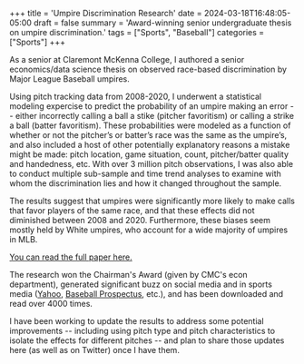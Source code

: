 +++
title = 'Umpire Discrimination Research'
date = 2024-03-18T16:48:05-05:00 
draft = false
summary = 'Award-winning senior undergraduate thesis on umpire discrimination.'
tags = ["Sports", "Baseball"]
categories = ["Sports"]
+++


As a senior at Claremont McKenna College, I authored a senior economics/data science thesis on observed race-based discrimination by Major League Baseball umpires.

Using pitch tracking data from 2008-2020, I underwent a statistical modeling expercise to predict the probability of an umpire making an error -- either incorrectly calling a ball a stike (pitcher favoritism) or calling a strike a ball (batter favoritism). These probabilities were modeled as a function of whether or not the pitcher’s or batter’s race was the same as the umpire’s, and also included a host of other potentially explanatory reasons a mistake might be made: pitch location, game situation, count, pitcher/batter quality and handedness, etc. With over 3 million pitch observations, I was also able to conduct multiple sub-sample and time trend analyses to examine with whom the discrimination lies and how it changed throughout the sample.

The results suggest that umpires were significantly more likely to make calls that favor players of the same race, and that these effects did not diminished between 2008 and 2020. Furthermore, these biases seem mostly held by White umpires, who account for a wide majority of umpires in MLB.

[You can read the full paper here.](https://scholarship.claremont.edu/cgi/viewcontent.cgi?article=3707&context=cmc_theses)

The research won the Chairman's Award (given by CMC's econ department), generated significant buzz on social media and in sports media ([Yahoo](https://sports.yahoo.com/mlb-umpires-show-discrimination-against-non-white-players-according-to-new-study-191649525.html), [Baseball Prospectus](https://www.baseballprospectus.com/news/article/68963/moonshot-a-new-study-shows-umpire-discrimination-against-non-white-players/), etc.), and has been downloaded and read over 4000 times.

I have been working to update the results to address some potential improvements -- including using pitch type and pitch characteristics to isolate the effects for different pitches -- and plan to share those updates here (as well as on Twitter) once I have them.
